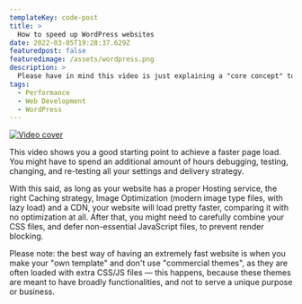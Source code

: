 ```yaml
---
templateKey: code-post
title: >
  How to speed up WordPress websites
date: 2022-03-05T19:28:37.629Z
featuredpost: false
featuredimage: /assets/wordpress.png
description: >
  Please have in mind this video is just explaining a "core concept" to speed up WordPress websites. Your website will not be drastically faster just because you activate X, Y or Z plugin.
tags:
  - Performance
  - Web Development
  - WordPress
---
```


[![Video cover](https://img.youtube.com/vi/BrY6a-lsLp8/0.jpg)](https://www.youtube.com/watch?v=BrY6a-lsLp8)

This video shows you a good starting point to achieve a faster page load. You might have to spend an additional amount of hours debugging, testing, changing, and re-testing all your settings and delivery strategy.

With this said, as long as your website has a proper Hosting service, the right Caching strategy, Image Optimization (modern image type files, with lazy load) and a CDN, your website will load pretty faster, comparing it with no optimization at all. After that, you might need to carefully combine your CSS files, and defer non-essential JavaScript files, to prevent render blocking.

Please note: the best way of having an extremely fast website is when you make your "own template" and don't use "commercial themes", as they are often loaded with extra CSS/JS files — this happens, because these themes are meant to have broadly functionalities, and not to serve a unique purpose or business.
